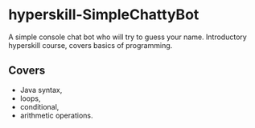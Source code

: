 # hyperskill-SimpleChattyBot

A simple console chat bot who will try to guess your name. Introductory hyperskill course, covers basics of programming.

## Covers

* Java syntax, 
* loops, 
* conditional, 
* arithmetic operations.
